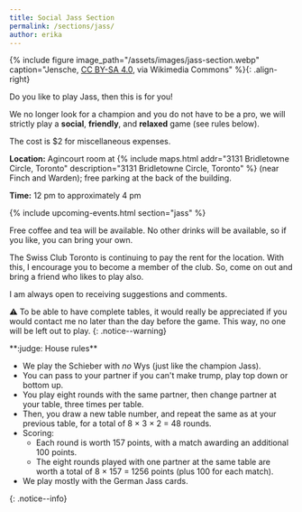 ```yaml
---
title: Social Jass Section
permalink: /sections/jass/
author: erika
---
```


{% include figure image_path="/assets/images/jass-section.webp"
caption="Jensche, [CC BY-SA
4.0](https://creativecommons.org/licenses/by-sa/4.0), via Wikimedia Commons"
%}{: .align-right}

Do you like to play Jass, then this is for you!

We no longer look for a champion and you do not have to be a pro, we will
strictly play a **social**, **friendly**, and **relaxed** game (see rules
below).

The cost is $2 for miscellaneous expenses.

**Location:** Agincourt room at {% include maps.html addr="3131 Bridletowne
Circle, Toronto" description="3131 Bridletowne Circle, Toronto" %} (near Finch
and Warden); free parking at the back of the building.

**Time:** 12 pm to approximately 4 pm

{% include upcoming-events.html section="jass" %}

Free coffee and tea will be available. No other drinks will be available, so if
you like, you can bring your own.

The Swiss Club Toronto is continuing to pay the rent for the location. With
this, I encourage you to become a member of the club. So, come on out and bring
a friend who likes to play also.

I am always open to receiving suggestions and comments.

:warning: To be able to have complete tables, it would really be appreciated if
you would contact me no later than the day before the game. This way, no one
will be left out to play.
{: .notice--warning}

<div markdown="1">
**:judge: House rules**

- We play the Schieber with *no* Wys (just like the champion Jass).
- You can pass to your partner if you can't make trump, play top down or bottom
  up.
- You play eight rounds with the same partner, then change partner at your
  table, three times per table.
- Then, you draw a new table number, and repeat the same as at your previous
  table, for a total of 8 &times; 3 &times; 2 = 48 rounds.
- Scoring:
  - Each round is worth 157 points, with a match awarding an additional 100
    points.
  - The eight rounds played with one partner at the same table are worth a
    total of 8 &times; 157 = 1256 points (plus 100 for each match).
- We play mostly with the German Jass cards.
</div>
{: .notice--info}
